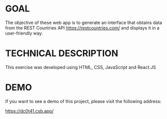 # GOAL

The objective of these web app is to generate an interface that obtains data from the REST Countries API https://restcountries.com/ and displays it in a user-friendly way.

# TECHNICAL DESCRIPTION

This exercise was developed using HTML, CSS, JavaScript and React.JS

# DEMO

If you want to see a demo of this project, please visit the following address:

https://dc0t41.csb.app/
